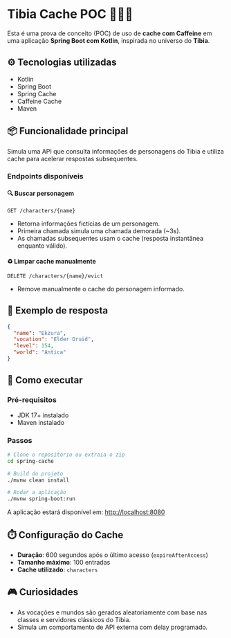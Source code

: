 # Tibia Cache POC 🧙‍♂️🐉

Esta é uma prova de conceito (POC) de uso de **cache com Caffeine** em uma aplicação **Spring Boot com Kotlin**, inspirada no universo do **Tibia**.

## ⚙️ Tecnologias utilizadas

- Kotlin
- Spring Boot
- Spring Cache
- Caffeine Cache
- Maven

## 📦 Funcionalidade principal

Simula uma API que consulta informações de personagens do Tibia e utiliza cache para acelerar respostas subsequentes.

### Endpoints disponíveis

#### 🔍 Buscar personagem

```http
GET /characters/{name}
```

- Retorna informações fictícias de um personagem.
- Primeira chamada simula uma chamada demorada (~3s).
- As chamadas subsequentes usam o cache (resposta instantânea enquanto válido).

#### ♻️ Limpar cache manualmente

```http
DELETE /characters/{name}/evict
```

- Remove manualmente o cache do personagem informado.

## 💾 Exemplo de resposta

```json
{
  "name": "Ekzura",
  "vocation": "Elder Druid",
  "level": 154,
  "world": "Antica"
}
```

## 🧪 Como executar

### Pré-requisitos

- JDK 17+ instalado
- Maven instalado

### Passos

```bash
# Clone o repositório ou extraia o zip
cd spring-cache

# Build do projeto
./mvnw clean install

# Rodar a aplicação
./mvnw spring-boot:run
```

A aplicação estará disponível em: [http://localhost:8080](http://localhost:8080)

## ⏱️ Configuração do Cache

- **Duração**: 600 segundos após o último acesso (`expireAfterAccess`)
- **Tamanho máximo**: 100 entradas
- **Cache utilizado**: `characters`

## 🎮 Curiosidades

- As vocações e mundos são gerados aleatoriamente com base nas classes e servidores clássicos do Tibia.
- Simula um comportamento de API externa com delay programado.